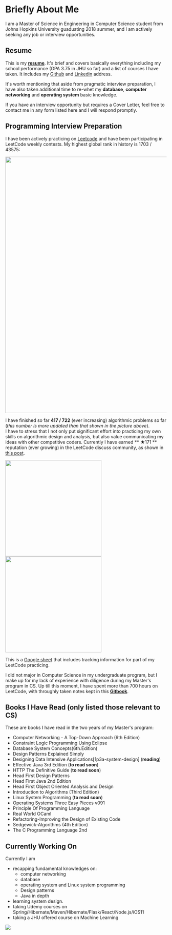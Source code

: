 # Briefly About Me

I am a Master of Science in Engineering in Computer Science student from Johns Hopkins University guaduating 2018 summer, and I am actively seeking any job or interview opportunities. 

## Resume
This is my [**resume**](resume/my-resume.pdf). It's brief and covers basically everything including my school performance (GPA 3.75 in JHU so far) and a list of courses I have taken. It includes my [Github](https://github.com/vegito2002) and [Linkedin](https://www.linkedin.com/in/qiang-zhang-855615117/) address.

It's worth mentioning that aside from pragmatic interview preparation, I have also taken additional time to re-whet my **database**, **computer networking** and **operating system** basic knowledge. 

If you have an interview opportunity but requires a Cover Letter, feel free to contact me in any form listed here and I will respond promptly.

## Programming Interview Preparation
I have been actively practicing on [Leetcode](https://leetcode.com/vegito2002gmailcom/) and have been participating in LeetCode weekly contests. My highest global rank in history is 1703 / 43575:

<img src="https://www.dropbox.com/s/hmuwgzzl33skogb/Screenshot%202018-03-12%2023.45.03.png?raw=1" width="800">

I have finished so far **417 / 722** (ever increasing) algorithmic problems so far (*this number is more updated than that shown in the picture above*).   
I have to stress that I not only put significant effort into practicing my own skills on algorithmic design and analysis, but also value communicating my ideas with other competitive coders. Currently I have earned ** ★171 ** reputation (ever growing) in the LeetCode discuss community, as shown in [this post](https://leetcode.com/problems/cheapest-flights-within-k-stops/discuss/115490/JAVA-Adapted-Dijkstra's-algorithm-solution:-easy-and-explained).

<img src="https://www.dropbox.com/s/vz60m29t61zp6z5/Screenshot%202018-03-26%2022.11.50.png?raw=1" width="300">

<img src="https://www.dropbox.com/s/q92b3ccv94gckvf/Screenshot%202018-03-26%2022.12.07.png?raw=1" width="300">

This is a [Google sheet](https://docs.google.com/spreadsheets/d/1gUy2JJZHuVxMAboYnXP9DME6kX-3EpBTuOPloZ1RfY0/edit#gid=786068196) that includes tracking information for part of my LeetCode practicing. 

I did not major in Computer Science in my undergraduate program, but I make up for my lack of experience with diligence during my Master's program in CS. Up till this moment, I have spent more than 700 hours on LeetCode, with throughly taken notes kept in this [**Gitbook**](https://www.gitbook.com/book/vegito2002/leetcode-notes/details).

## Books I Have Read (only listed those relevant to CS)
These are books I have read in the two years of my Master's program:
* Computer Networking - A Top-Down Approach (6th Edition)
* Constraint Logic Programming Using Eclipse
* Database System Concepts(6th.Edition)
* Design Patterns Explained Simply
* Designing Data Intensive Applications[1p3a-system-design] (**reading**)
* Effective Java 3rd Edition (**to read soon**)
* HTTP The Definitive Guide (**to read soon**)
* Head First Design Patterns
* Head First Java 2nd Edition
* Head First Object Oriented Analysis and Design
* Introduction to Algorithms (Third Edition)
* Linux System Programming (**to read soon**)
* Operating Systems Three Easy Pieces v091
* Principle Of Programming Language
* Real World OCaml
* Refactoring-Improving the Design of Existing Code
* Sedgewick-Algorithms (4th Edition)
* The C Programming Language 2nd

## Currently Working On
Currently I am
* recapping fundamental knowledges on:
    * computer networking
    * database
    * operating system and Linux system programming
    * Design patterns
    * Java in depth
* learning system design.
* taking Udemy courses on Spring/Hibernate/Maven/Hibernate/Flask/React/Node.js/iOS11
* taking a JHU offered course on Machine Learning

![](http://i67.tinypic.com/2cr60ci.png)
